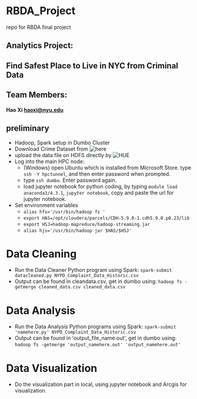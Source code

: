 # RBDA_Project
repo for RBDA final project


##  Analytics Project:  
##  Find Safest Place to Live in NYC from Criminal Data

## Team Members:
#### Hao Xi haoxi@nyu.edu

## preliminary
* Hadoop, Spark setup in Dumbo Cluster
* Download Crime Dataset from ![here](https://data.cityofnewyork.us/Public-Safety/NYPD-Complaint-Data-Historic/qgea-i56i)
* upload	the	data file on HDFS directly by ![HUE](http://babar.es.its.nyu.edu:8888/filebrowser/)
* Log into the main HPC node:
  - (Windows) open Ubuntu which is installed from Microsoft Store. type `ssh -Y hpctunnel`, and then enter password when prompted.
  - type `ssh dumbo`. Enter password again.
  - load jupyter notebook for python coding, by typing `module load anaconda3/4.3.1`, `jupyter notebook`, copy and paste the url for jupyter notebook.
* Set environment variables
  -  `alias hfs='/usr/bin/hadoop fs '`
  -  `export HAS=/opt/cloudera/parcels/CDH-5.9.0-1.cdh5.9.0.p0.23/lib`
  -  `export HSJ=hadoop-mapreduce/hadoop-streaming.jar`
  -  `alias hjs='/usr/bin/hadoop jar $HAS/$HSJ'`

# Data Cleaning
* Run	the	Data Cleaner Python	program	using	Spark: `spark-submit datacleaned.py NYPD_Complaint_Data_Historic.csv`
* Output can be found in cleandata.csv, get in dumbo using: `hadoop fs -getmerge cleaned_data.csv cleaned_data.csv`

# Data Analysis
* Run	the	Data Analysis Python programs using	Spark: `spark-submit 'namehere.py' NYPD_Complaint_Data_Historic.csv`
* Output can be found in 'output_file_name.out', get in dumbo using: `hadoop fs -getmerge 'output_namehere.out' 'output_namehere.out'`

# Data Visualization
* Do the visualization part in local, using jupyter notebook and Arcgis for visualization.
